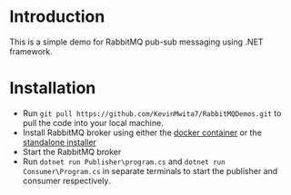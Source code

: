 # Introduction
This is a simple demo for RabbitMQ pub-sub messaging using .NET framework.

# Installation
- Run `git pull https://github.com/KevinMwita7/RabbitMQDemos.git` to pull the code into your local machine.
- Install RabbitMQ broker using either the [docker container](https://hub.docker.com/_/rabbitmq) or the [standalone installer](https://www.rabbitmq.com/download.html)
- Start the RabbitMQ broker
- Run `dotnet run Publisher\program.cs` and `dotnet run Consumer\Program.cs` in separate terminals to start the publisher and consumer respectively.
